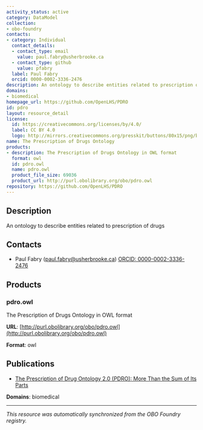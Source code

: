 ```yaml
---
activity_status: active
category: DataModel
collection:
- obo-foundry
contacts:
- category: Individual
  contact_details:
  - contact_type: email
    value: paul.fabry@usherbrooke.ca
  - contact_type: github
    value: pfabry
  label: Paul Fabry
  orcid: 0000-0002-3336-2476
description: An ontology to describe entities related to prescription of drugs
domains:
- biomedical
homepage_url: https://github.com/OpenLHS/PDRO
id: pdro
layout: resource_detail
license:
  id: https://creativecommons.org/licenses/by/4.0/
  label: CC BY 4.0
  logo: http://mirrors.creativecommons.org/presskit/buttons/80x15/png/by.png
name: The Prescription of Drugs Ontology
products:
- description: The Prescription of Drugs Ontology in OWL format
  format: owl
  id: pdro.owl
  name: pdro.owl
  product_file_size: 69036
  product_url: http://purl.obolibrary.org/obo/pdro.owl
repository: https://github.com/OpenLHS/PDRO
---
```

## Description

An ontology to describe entities related to prescription of drugs

## Contacts

- Paul Fabry (paul.fabry@usherbrooke.ca) [ORCID: 0000-0002-3336-2476](https://orcid.org/0000-0002-3336-2476)

## Products

### pdro.owl

The Prescription of Drugs Ontology in OWL format

**URL**: [http://purl.obolibrary.org/obo/pdro.owl](http://purl.obolibrary.org/obo/pdro.owl)

**Format**: owl

## Publications

- [The Prescription of Drug Ontology 2.0 (PDRO): More Than the Sum of Its Parts](https://www.ncbi.nlm.nih.gov/pubmed/34831777)

**Domains**: biomedical

---

*This resource was automatically synchronized from the OBO Foundry registry.*